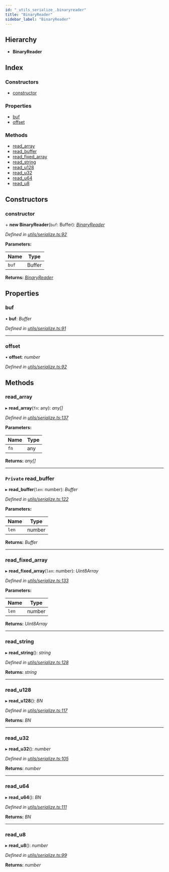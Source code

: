 ```yaml
---
id: "_utils_serialize_.binaryreader"
title: "BinaryReader"
sidebar_label: "BinaryReader"
---
```


## Hierarchy

* **BinaryReader**

## Index

### Constructors

* [constructor](_utils_serialize_.binaryreader.md#constructor)

### Properties

* [buf](_utils_serialize_.binaryreader.md#buf)
* [offset](_utils_serialize_.binaryreader.md#offset)

### Methods

* [read_array](_utils_serialize_.binaryreader.md#read_array)
* [read_buffer](_utils_serialize_.binaryreader.md#private-read_buffer)
* [read_fixed_array](_utils_serialize_.binaryreader.md#read_fixed_array)
* [read_string](_utils_serialize_.binaryreader.md#read_string)
* [read_u128](_utils_serialize_.binaryreader.md#read_u128)
* [read_u32](_utils_serialize_.binaryreader.md#read_u32)
* [read_u64](_utils_serialize_.binaryreader.md#read_u64)
* [read_u8](_utils_serialize_.binaryreader.md#read_u8)

## Constructors

###  constructor

\+ **new BinaryReader**(`buf`: Buffer): *[BinaryReader](_utils_serialize_.binaryreader.md)*

*Defined in [utils/serialize.ts:92](https://github.com/nearprotocol/nearlib/blob/5640fe9/src.ts/utils/serialize.ts#L92)*

**Parameters:**

Name | Type |
------ | ------ |
`buf` | Buffer |

**Returns:** *[BinaryReader](_utils_serialize_.binaryreader.md)*

## Properties

###  buf

• **buf**: *Buffer*

*Defined in [utils/serialize.ts:91](https://github.com/nearprotocol/nearlib/blob/5640fe9/src.ts/utils/serialize.ts#L91)*

___

###  offset

• **offset**: *number*

*Defined in [utils/serialize.ts:92](https://github.com/nearprotocol/nearlib/blob/5640fe9/src.ts/utils/serialize.ts#L92)*

## Methods

###  read_array

▸ **read_array**(`fn`: any): *any[]*

*Defined in [utils/serialize.ts:137](https://github.com/nearprotocol/nearlib/blob/5640fe9/src.ts/utils/serialize.ts#L137)*

**Parameters:**

Name | Type |
------ | ------ |
`fn` | any |

**Returns:** *any[]*

___

### `Private` read_buffer

▸ **read_buffer**(`len`: number): *Buffer*

*Defined in [utils/serialize.ts:122](https://github.com/nearprotocol/nearlib/blob/5640fe9/src.ts/utils/serialize.ts#L122)*

**Parameters:**

Name | Type |
------ | ------ |
`len` | number |

**Returns:** *Buffer*

___

###  read_fixed_array

▸ **read_fixed_array**(`len`: number): *Uint8Array*

*Defined in [utils/serialize.ts:133](https://github.com/nearprotocol/nearlib/blob/5640fe9/src.ts/utils/serialize.ts#L133)*

**Parameters:**

Name | Type |
------ | ------ |
`len` | number |

**Returns:** *Uint8Array*

___

###  read_string

▸ **read_string**(): *string*

*Defined in [utils/serialize.ts:128](https://github.com/nearprotocol/nearlib/blob/5640fe9/src.ts/utils/serialize.ts#L128)*

**Returns:** *string*

___

###  read_u128

▸ **read_u128**(): *BN*

*Defined in [utils/serialize.ts:117](https://github.com/nearprotocol/nearlib/blob/5640fe9/src.ts/utils/serialize.ts#L117)*

**Returns:** *BN*

___

###  read_u32

▸ **read_u32**(): *number*

*Defined in [utils/serialize.ts:105](https://github.com/nearprotocol/nearlib/blob/5640fe9/src.ts/utils/serialize.ts#L105)*

**Returns:** *number*

___

###  read_u64

▸ **read_u64**(): *BN*

*Defined in [utils/serialize.ts:111](https://github.com/nearprotocol/nearlib/blob/5640fe9/src.ts/utils/serialize.ts#L111)*

**Returns:** *BN*

___

###  read_u8

▸ **read_u8**(): *number*

*Defined in [utils/serialize.ts:99](https://github.com/nearprotocol/nearlib/blob/5640fe9/src.ts/utils/serialize.ts#L99)*

**Returns:** *number*
